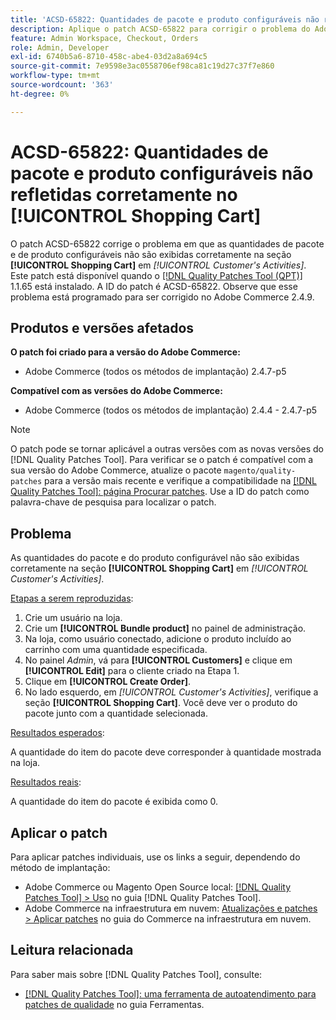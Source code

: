 ```yaml
---
title: 'ACSD-65822: Quantidades de pacote e produto configuráveis não refletidas corretamente no carrinho de compras'
description: Aplique o patch ACSD-65822 para corrigir o problema do Adobe Commerce em que a quantidade aparecia como 0 na seção carrinho de compras do cliente no painel de administração ao adicionar produtos do pacote.
feature: Admin Workspace, Checkout, Orders
role: Admin, Developer
exl-id: 6740b5a6-8710-458c-abe4-03d2a8a694c5
source-git-commit: 7e9598e3ac0558706ef98ca81c19d27c37f7e860
workflow-type: tm+mt
source-wordcount: '363'
ht-degree: 0%

---
```


# ACSD-65822: Quantidades de pacote e produto configuráveis não refletidas corretamente no [!UICONTROL Shopping Cart]

O patch ACSD-65822 corrige o problema em que as quantidades de pacote e de produto configuráveis não são exibidas corretamente na seção **[!UICONTROL Shopping Cart]** em *[!UICONTROL Customer's Activities]*. Este patch está disponível quando o [[!DNL Quality Patches Tool (QPT)]](/help/tools/quality-patches-tool/quality-patches-tool-to-self-serve-quality-patches.md) 1.1.65 está instalado. A ID do patch é ACSD-65822. Observe que esse problema está programado para ser corrigido no Adobe Commerce 2.4.9.

## Produtos e versões afetados

**O patch foi criado para a versão do Adobe Commerce:**

* Adobe Commerce (todos os métodos de implantação) 2.4.7-p5

**Compatível com as versões do Adobe Commerce:**

* Adobe Commerce (todos os métodos de implantação) 2.4.4 - 2.4.7-p5

>[!NOTE]
>
>O patch pode se tornar aplicável a outras versões com as novas versões do [!DNL Quality Patches Tool]. Para verificar se o patch é compatível com a sua versão do Adobe Commerce, atualize o pacote `magento/quality-patches` para a versão mais recente e verifique a compatibilidade na [[!DNL Quality Patches Tool]: página Procurar patches](https://experienceleague.adobe.com/tools/commerce-quality-patches/index.html). Use a ID do patch como palavra-chave de pesquisa para localizar o patch.

## Problema

As quantidades do pacote e do produto configurável não são exibidas corretamente na seção **[!UICONTROL Shopping Cart]** em *[!UICONTROL Customer's Activities]*.

<u>Etapas a serem reproduzidas</u>:

1. Crie um usuário na loja.
2. Crie um **[!UICONTROL Bundle product]** no painel de administração.
3. Na loja, como usuário conectado, adicione o produto incluído ao carrinho com uma quantidade especificada.
4. No painel *Admin*, vá para **[!UICONTROL Customers]** e clique em **[!UICONTROL Edit]** para o cliente criado na Etapa 1.
5. Clique em **[!UICONTROL Create Order]**.
6. No lado esquerdo, em *[!UICONTROL Customer's Activities]*, verifique a seção **[!UICONTROL Shopping Cart]**. Você deve ver o produto do pacote junto com a quantidade selecionada.

<u>Resultados esperados</u>:

A quantidade do item do pacote deve corresponder à quantidade mostrada na loja.

<u>Resultados reais</u>:

A quantidade do item do pacote é exibida como 0.

## Aplicar o patch

Para aplicar patches individuais, use os links a seguir, dependendo do método de implantação:

* Adobe Commerce ou Magento Open Source local: [[!DNL Quality Patches Tool] > Uso](/help/tools/quality-patches-tool/usage.md) no guia [!DNL Quality Patches Tool].
* Adobe Commerce na infraestrutura em nuvem: [Atualizações e patches > Aplicar patches](https://experienceleague.adobe.com/docs/commerce-cloud-service/user-guide/develop/upgrade/apply-patches.html) no guia do Commerce na infraestrutura em nuvem.

## Leitura relacionada

Para saber mais sobre [!DNL Quality Patches Tool], consulte:

* [[!DNL Quality Patches Tool]: uma ferramenta de autoatendimento para patches de qualidade](/help/tools/quality-patches-tool/quality-patches-tool-to-self-serve-quality-patches.md) no guia Ferramentas.
